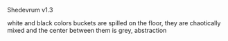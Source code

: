 Shedevrum v1.3

white and black colors buckets are spilled on the floor, they are chaotically mixed and the center between them is grey, abstraction